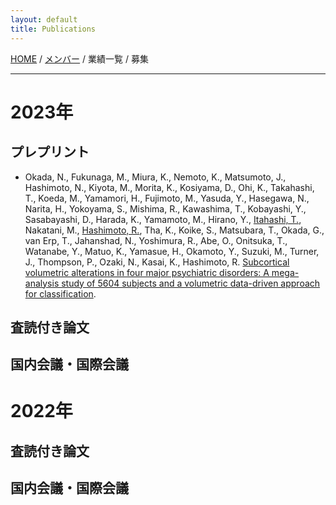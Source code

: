 ```yaml
---
layout: default
title: Publications
---
```

[HOME](https://middrshowa.github.io/) / [メンバー](./members.html) / 業績一覧 / 募集

---
# 2023年
## プレプリント
- Okada, N., Fukunaga, M., Miura, K., Nemoto, K., Matsumoto, J., Hashimoto, N., Kiyota, M., Morita, K., Kosiyama, D., Ohi, K., Takahashi, T., Koeda, M., Yamamori, H., Fujimoto, M., Yasuda, Y., Hasegawa, N., Narita, H., Yokoyama, S., Mishima, R., Kawashima, T., Kobayashi, Y., Sasabayashi, D., Harada, K., Yamamoto, M., Hirano, Y., <u>Itahashi, T.</u>, Nakatani, M., <u>Hashimoto, R.</u>, Tha, K., Koike, S., Matsubara, T., Okada, G., van Erp, T., Jahanshad, N., Yoshimura, R., Abe, O., Onitsuka, T., Watanabe, Y., Matuo, K., Yamasue, H., Okamoto, Y., Suzuki, M., Turner, J., Thompson, P., Ozaki, N., Kasai, K., Hashimoto, R. [Subcortical volumetric alterations in four major psychiatric disorders: A mega-analysis study of 5604 subjects and a volumetric data-driven approach for classification](https://assets.researchsquare.com/files/rs-2182255/v1/12783855-5fe1-4cb7-91ce-bc211f91e9df.pdf?c=1672873527).

## 査読付き論文

## 国内会議・国際会議

# 2022年
## 査読付き論文

## 国内会議・国際会議

